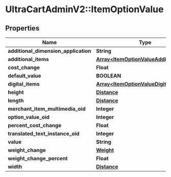# UltraCartAdminV2::ItemOptionValue

## Properties
Name | Type | Description | Notes
------------ | ------------- | ------------- | -------------
**additional_dimension_application** | **String** |  | [optional] 
**additional_items** | [**Array&lt;ItemOptionValueAdditionalItem&gt;**](ItemOptionValueAdditionalItem.md) |  | [optional] 
**cost_change** | **Float** |  | [optional] 
**default_value** | **BOOLEAN** |  | [optional] 
**digital_items** | [**Array&lt;ItemOptionValueDigitalItem&gt;**](ItemOptionValueDigitalItem.md) |  | [optional] 
**height** | [**Distance**](Distance.md) |  | [optional] 
**length** | [**Distance**](Distance.md) |  | [optional] 
**merchant_item_multimedia_oid** | **Integer** |  | [optional] 
**option_value_oid** | **Integer** |  | [optional] 
**percent_cost_change** | **Float** |  | [optional] 
**translated_text_instance_oid** | **Integer** |  | [optional] 
**value** | **String** |  | [optional] 
**weight_change** | [**Weight**](Weight.md) |  | [optional] 
**weight_change_percent** | **Float** |  | [optional] 
**width** | [**Distance**](Distance.md) |  | [optional] 


